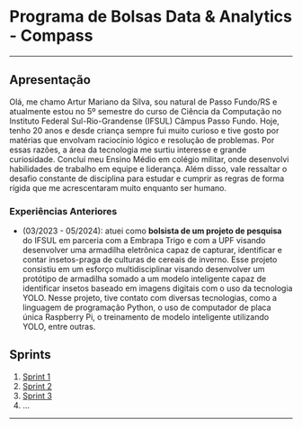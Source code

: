 # Programa de Bolsas Data & Analytics - Compass
___

## Apresentação

Olá, me chamo Artur Mariano da Silva, sou natural de Passo Fundo/RS e atualmente estou no 5º semestre do curso de Ciência da Computação no Instituto Federal Sul-Rio-Grandense (IFSUL) Câmpus Passo Fundo. Hoje, tenho 20 anos e desde criança sempre fui muito curioso e tive gosto por matérias que envolvam raciocínio lógico e resolução de problemas. Por essas razões, a área da tecnologia me surtiu interesse e grande curiosidade. 
Concluí meu Ensino Médio em colégio militar, onde desenvolvi habilidades de trabalho em equipe e liderança. Além disso, vale ressaltar o desafio constante de disciplina para estudar e cumprir as regras de forma rígida que me acrescentaram muito enquanto ser humano.

### Experiências Anteriores
* (03/2023 - 05/2024):  atuei como **bolsista de um projeto de pesquisa** do IFSUL em parceria com a Embrapa Trigo e com a UPF visando desenvolver uma armadilha eletrônica capaz de capturar, identificar e contar insetos-praga de culturas de cereais de inverno. Esse projeto consistiu em um esforço multidisciplinar visando desenvolver um protótipo de armadilha somado a um modelo inteligente capaz de identificar insetos baseado em imagens digitais com o uso da tecnologia YOLO. Nesse projeto, tive contato com diversas tecnologias, como a linguagem de programação Python, o uso de computador de placa única Raspberry Pi, o treinamento de modelo inteligente utilizando YOLO, entre outras.

## Sprints 

1. [Sprint 1](Sprint%201/README.md)
2. [Sprint 2](Sprint%202/README.md)
3. [Sprint 3](Sprint%203/README.md)
4. ...

___